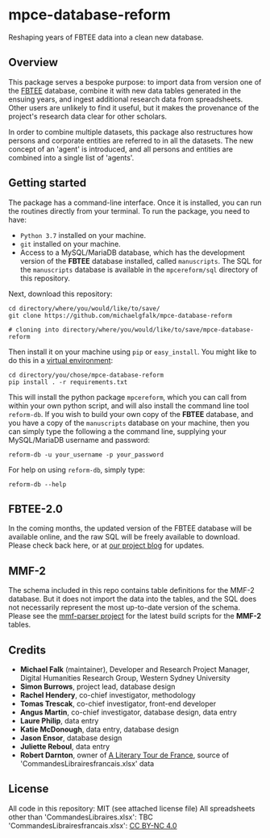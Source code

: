 # mpce-database-reform
Reshaping years of FBTEE data into a clean new database.

## Overview

This package serves a bespoke purpose: to import data from version one of the [FBTEE](http://fbtee.uws.edu.au/main/) database, combine it with new data tables generated in the ensuing years, and ingest additional research data from spreadsheets. Other users are unlikely to find it useful, but it makes the provenance of the project's research data clear for other scholars.

In order to combine multiple datasets, this package also restructures how persons and corporate entities are referred to in all the datasets. The new concept of an 'agent' is introduced, and all persons and entities are combined into a single list of 'agents'.

## Getting started

The package has a command-line interface. Once it is installed, you can run the routines directly from your terminal. To run the package, you need to have:

* `Python 3.7` installed on your machine.
* `git` installed on your machine.
* Access to a MySQL/MariaDB database, which has the development version of the **FBTEE** database installed, called `manuscripts`. The SQL for the `manuscripts` database is available in the `mpcereform/sql` directory of this repository.

Next, download this repository:

```
cd directory/where/you/would/like/to/save/
git clone https://github.com/michaelgfalk/mpce-database-reform

# cloning into directory/where/you/would/like/to/save/mpce-database-reform
```

Then install it on your machine using `pip` or `easy_install`. You might like to do this in a [virtual environment](https://docs.python.org/3/library/venv.html):

```
cd directory/you/chose/mpce-database-reform
pip install . -r requirements.txt
```

This will install the python package `mpcereform`, which you can call from within your own python script, and will also install the command line tool `reform-db`. If you wish to build your own copy of the **FBTEE** database, and you have a copy of the `manuscripts` database on your machine, then you can simply type the following a the command line, supplying your MySQL/MariaDB username and password:

```
reform-db -u your_username -p your_password
```

For help on using `reform-db`, simply type:

```
reform-db --help
```

## FBTEE-2.0

In the coming months, the updated version of the FBTEE database will be available online, and the raw SQL will be freely available to download. Please check back here, or at [our project blog](https://frenchbooktrade.wordpress.com/) for updates.

## MMF-2

The schema included in this repo contains table definitions for the MMF-2 database. But it does not import the data into the tables, and the SQL does not necessarily represent the most up-to-date version of the schema. Please see the [mmf-parser project](https://github.com/michaelgfalk/mmf-parser) for the latest build scripts for the **MMF-2** tables.

## Credits

* **Michael Falk** (maintainer), Developer and Research Project Manager, Digital Humanities Research Group, Western Sydney University
* **Simon Burrows**, project lead, database design
* **Rachel Hendery**, co-chief investigator, methodology
* **Tomas Trescak**, co-chief investigator, front-end developer
* **Angus Martin**, co-chief investigator, database design, data entry
* **Laure Philip**, data entry
* **Katie McDonough**, data entry, database design
* **Jason Ensor**, database design
* **Juliette Reboul**, data entry
* **Robert Darnton**, owner of [A Literary Tour de France](http://www.robertdarnton.org/), source of 'CommandesLibrairesfrancais.xlsx' data

## License

All code in this repository: MIT (see attached license file)
All spreadsheets other than 'CommandesLibraires.xlsx': TBC
'CommandesLibrairesfrancais.xlsx': [CC BY-NC 4.0](http://creativecommons.org/licenses/by-nc/4.0/)
